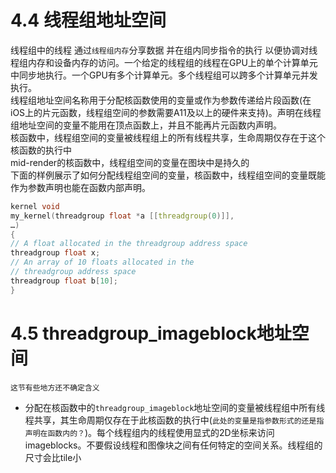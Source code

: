 # 4.4 线程组地址空间
线程组中的线程
通过`线程组内存`分享数据
并在组内同步指令的执行
以便协调对线程组内存和设备内存的访问。一个给定的线程组的线程在GPU上的单个计算单元中同步地执行。一个GPU有多个计算单元。多个线程组可以跨多个计算单元并发执行。  
线程组地址空间名称用于分配核函数使用的变量或作为参数传递给片段函数(在iOS上的片元函数，线程组空间的参数需要A11及以上的硬件来支持)。声明在线程组地址空间的变量不能用在顶点函数上，并且不能再片元函数内声明。  
核函数中，线程组空间的变量被线程组上的所有线程共享，生命周期仅存在于这个核函数的执行中  
mid-render的核函数中，线程组空间的变量在图块中是持久的  
下面的样例展示了如何分配线程组空间的变量，核函数中，线程组空间的变量既能作为参数声明也能在函数内部声明。  
```cpp
kernel void
my_kernel(threadgroup float *a [[threadgroup(0)]],
…)
{
// A float allocated in the threadgroup address space
threadgroup float x;
// An array of 10 floats allocated in the
// threadgroup address space
threadgroup float b[10];
}

```  
# 4.5 threadgroup_imageblock地址空间
`这节有些地方还不确定含义`  
* 分配在核函数中的`threadgroup_imageblock`地址空间的变量被线程组中所有线程共享，其生命周期仅存在于此核函数的执行中(`此处的变量是指参数形式的还是指声明在函数内的？`)。每个线程组内的线程使用显式的2D坐标来访问imageblocks。不要假设线程和图像块之间有任何特定的空间关系。线程组的尺寸会比tile小